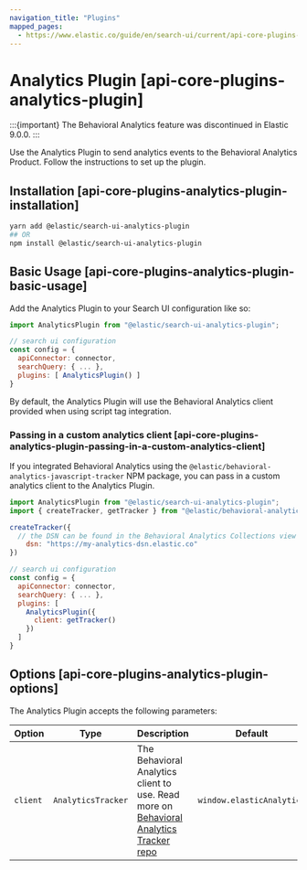 ```yaml
---
navigation_title: "Plugins"
mapped_pages:
  - https://www.elastic.co/guide/en/search-ui/current/api-core-plugins-analytics-plugin.html
---
```


# Analytics Plugin [api-core-plugins-analytics-plugin]

:::{important}
The Behavioral Analytics feature was discontinued in Elastic 9.0.0.
:::

Use the Analytics Plugin to send analytics events to the Behavioral Analytics Product. Follow the instructions to set up the plugin.

## Installation [api-core-plugins-analytics-plugin-installation]

```bash
yarn add @elastic/search-ui-analytics-plugin
## OR
npm install @elastic/search-ui-analytics-plugin
```

## Basic Usage [api-core-plugins-analytics-plugin-basic-usage]

Add the Analytics Plugin to your Search UI configuration like so:

```js
import AnalyticsPlugin from "@elastic/search-ui-analytics-plugin";

// search ui configuration
const config = {
  apiConnector: connector,
  searchQuery: { ... },
  plugins: [ AnalyticsPlugin() ]
}
```

By default, the Analytics Plugin will use the Behavioral Analytics client provided when using script tag integration.

### Passing in a custom analytics client [api-core-plugins-analytics-plugin-passing-in-a-custom-analytics-client]

If you integrated Behavioral Analytics using the `@elastic/behavioral-analytics-javascript-tracker` NPM package, you can pass in a custom analytics client to the Analytics Plugin.

```js
import AnalyticsPlugin from "@elastic/search-ui-analytics-plugin";
import { createTracker, getTracker } from "@elastic/behavioral-analytics-javascript-tracker";

createTracker({
  // the DSN can be found in the Behavioral Analytics Collections view page
    dsn: "https://my-analytics-dsn.elastic.co"
})

// search ui configuration
const config = {
  apiConnector: connector,
  searchQuery: { ... },
  plugins: [
    AnalyticsPlugin({
      client: getTracker()
    })
  ]
}
```

## Options [api-core-plugins-analytics-plugin-options]

The Analytics Plugin accepts the following parameters:

| Option   | Type               | Description                                                                                                                                       | Default                   |
| -------- | ------------------ | ------------------------------------------------------------------------------------------------------------------------------------------------- | ------------------------- |
| `client` | `AnalyticsTracker` | The Behavioral Analytics client to use. Read more on [Behavioral Analytics Tracker repo](https://github.com/elastic/behavioral-analytics-tracker) | `window.elasticAnalytics` |
